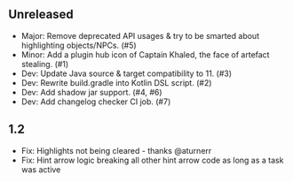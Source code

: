 ## Unreleased

- Major: Remove deprecated API usages & try to be smarted about highlighting objects/NPCs. (#5)
- Minor: Add a plugin hub icon of Captain Khaled, the face of artefact stealing. (#1)
- Dev: Update Java source & target compatibility to 11. (#3)
- Dev: Rewrite build.gradle into Kotlin DSL script. (#2)
- Dev: Add shadow jar support. (#4, #6)
- Dev: Add changelog checker CI job. (#7)

## 1.2

- Fix: Highlights not being cleared - thanks @aturnerr
- Fix: Hint arrow logic breaking all other hint arrow code as long as a task was active
